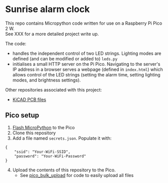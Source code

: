 # Sunrise alarm clock

This repo contains Micropython code written for use on a Raspberry Pi Pico 2 W.\
See XXX for a more detailed project write up.

The code:
- handles the independent control of two LED strings. Lighting modes are defined (and can be modified or added to) `leds.py`
- initialises a small HTTP server on the Pi Pico. Navigating to the server's IP address in a browser serves a webpage (defined in `index.html`) which allows control of the LED strings (setting the alarm time, setting lighting modes, and brightness settings).

Other repositories associated with this project:
- [KiCAD PCB files](https://github.com/elisjackson/sunrise_alarm_kicad)

## Pico setup

1. [Flash MicroPython](https://micropython.org/download/RPI_PICO2_W/) to the Pico
2. Clone this repository
3. Add a file named `secrets.json`. Populate it with:
```
{
    "ssid": "Your-WiFi-SSID",
    "password": "Your-WiFi-Password"
}
```
4. Upload the contents of this repository to the Pico.
   * See [pico_bulk_upload](https://github.com/elisjackson/pico_bulk_upload) for code to easily upload all files
